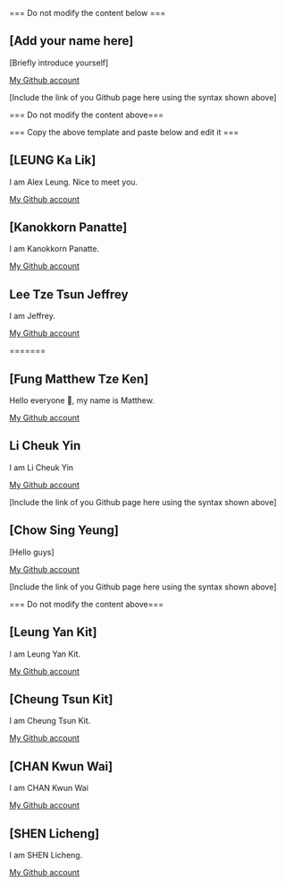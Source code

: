 === Do not modify the content below ===

## [Add your name here]
[Briefly introduce yourself]

[My Github account](http://www.github.com/put-your-github-username-here/)

[Include the link of you Github page here using the syntax shown above]

=== Do not modify the content above===

=== Copy the above template and paste below and edit it ===

## [LEUNG Ka Lik]
I am Alex Leung. Nice to meet you.

[My Github account](http://www.github.com/less2771/)


## [Kanokkorn Panatte]
I am Kanokkorn Panatte. 

[My Github account](https://github.com/madisunleung/)

## Lee Tze Tsun Jeffrey
I am Jeffrey.

[My Github account](https://github.com/jeffreyleett)


=======

## [Fung Matthew Tze Ken]
Hello everyone 👋, my name is Matthew.

[My Github account](https://github.com/Generic626/)


## Li Cheuk Yin
I am Li Cheuk Yin

[My Github account](https://github.com/TomLi0421)

[Include the link of you Github page here using the syntax shown above]


## [Chow Sing Yeung]
[Hello guys]

[My Github account](https://github.com/ChowSingYeung)

[Include the link of you Github page here using the syntax shown above]

=== Do not modify the content above===

## [Leung Yan Kit]
I am Leung Yan Kit.

[My Github account](http://www.github.com/ivanLeung-18)


## [Cheung Tsun Kit]
I am Cheung Tsun Kit. 

[My Github account](https://github.com/22029144d)


## [CHAN Kwun Wai]
I am CHAN Kwun Wai

[My Github account](https://github.com/ckw-polyu)


## [SHEN Licheng]
I am SHEN Licheng. 

[My Github account](https://github.com/SHEN22071)

